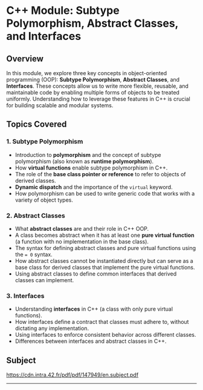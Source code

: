 # C++ Module: Subtype Polymorphism, Abstract Classes, and Interfaces

## Overview

In this module, we explore three key concepts in object-oriented programming (OOP): **Subtype Polymorphism**, **Abstract Classes**, and **Interfaces**. These concepts allow us to write more flexible, reusable, and maintainable code by enabling multiple forms of objects to be treated uniformly. Understanding how to leverage these features in C++ is crucial for building scalable and modular systems. 

## Topics Covered

### 1. **Subtype Polymorphism**
- Introduction to **polymorphism** and the concept of subtype polymorphism (also known as **runtime polymorphism**).
- How **virtual functions** enable subtype polymorphism in C++.
- The role of the **base class pointer or reference** to refer to objects of derived classes.
- **Dynamic dispatch** and the importance of the `virtual` keyword.
- How polymorphism can be used to write generic code that works with a variety of object types.

### 2. **Abstract Classes**
- What **abstract classes** are and their role in C++ OOP.
- A class becomes abstract when it has at least one **pure virtual function** (a function with no implementation in the base class).
- The syntax for defining abstract classes and pure virtual functions using the `= 0` syntax.
- How abstract classes cannot be instantiated directly but can serve as a base class for derived classes that implement the pure virtual functions.
- Using abstract classes to define common interfaces that derived classes can implement.

### 3. **Interfaces**
- Understanding **interfaces** in C++ (a class with only pure virtual functions).
- How interfaces define a contract that classes must adhere to, without dictating any implementation.
- Using interfaces to enforce consistent behavior across different classes.
- Differences between interfaces and abstract classes in C++.

## Subject
https://cdn.intra.42.fr/pdf/pdf/147949/en.subject.pdf

---
